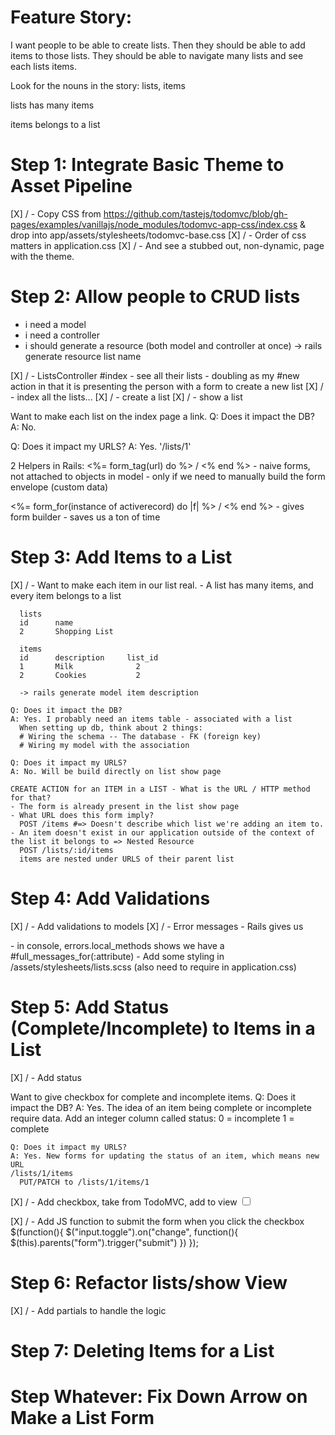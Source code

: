 # Feature Story:

I want people to be able to create lists. Then they should be able to add items to those lists. They should be able to navigate many lists and see each lists items.

Look for the nouns in the story: lists, items

  lists
    has many items

  items
    belongs to a list

# Step 1: Integrate Basic Theme to Asset Pipeline

[X] / - Copy CSS from         https://github.com/tastejs/todomvc/blob/gh-pages/examples/vanillajs/node_modules/todomvc-app-css/index.css
& drop into app/assets/stylesheets/todomvc-base.css
[X] / - Order of css matters in application.css
[X] / - And see a stubbed out, non-dynamic, page with the theme.

# Step 2: Allow people to CRUD lists

  - i need a model
  - i need a controller
  - i should generate a resource (both model and controller at once)
  -> rails generate resource list name

[X] / - ListsController
      #index
      - see all their lists
      - doubling as my #new action in that it is presenting the person with a form to create a new list
[X] / - index all the lists...
[X] / - create a list
[X] / - show a list

  Want to make each list on the index page a link.
  Q: Does it impact the DB?
  A: No.

  Q: Does it impact my URLS?
  A: Yes. '/lists/1'


2 Helpers in Rails:
  <%= form_tag(url) do %> / <% end %>
    - naive forms, not attached to objects in model
      - only if we need to manually build the form envelope (custom data)

  <%= form_for(instance of activerecord) do |f| %> / <% end %>
    - gives form builder
    - saves us a ton of time

# Step 3: Add Items to a List

[X] / - Want to make each item in our list real.
      - A list has many items, and every item belongs to a list

      lists
      id      name
      2       Shopping List

      items
      id      description     list_id
      1       Milk              2
      2       Cookies           2

      -> rails generate model item description

    Q: Does it impact the DB?
    A: Yes. I probably need an items table - associated with a list
      When setting up db, think about 2 things:
      # Wiring the schema -- The database - FK (foreign key)
      # Wiring my model with the association

    Q: Does it impact my URLS?
    A: No. Will be build directly on list show page

    CREATE ACTION for an ITEM in a LIST - What is the URL / HTTP method for that?
    - The form is already present in the list show page
    - What URL does this form imply?
      POST /items #=> Doesn't describe which list we're adding an item to.
    - An item doesn't exist in our application outside of the context of the list it belongs to => Nested Resource
      POST /lists/:id/items
      items are nested under URLS of their parent list

# Step 4: Add Validations

[X] / - Add validations to models
[X] / - Error messages
      - Rails gives us <div class="field_with_errors">
        - in console, errors.local_methods shows we have a #full_messages_for(:attribute)
      - Add some styling in /assets/stylesheets/lists.scss (also need to require in application.css)

# Step 5: Add Status (Complete/Incomplete) to Items in a List

[X] / - Add status

  Want to give checkbox for complete and incomplete items.
    Q: Does it impact the DB?
    A: Yes. The idea of an item being complete or incomplete require data.
      Add an integer column called status:
      0 = incomplete
      1 = complete

    Q: Does it impact my URLS?
    A: Yes. New forms for updating the status of an item, which means new URL
    /lists/1/items
      PUT/PATCH to /lists/1/items/1

[X] / - Add checkbox, take from TodoMVC, add to view
      <input class="toggle" type="checkbox">

[X] / - Add JS function to submit the form when you click the checkbox
      $(function(){
        $("input.toggle").on("change", function(){
          $(this).parents("form").trigger("submit")
        })
      });

# Step 6: Refactor lists/show View

[X] / - Add partials to handle the logic

# Step 7: Deleting Items for a List

# Step Whatever: Fix Down Arrow on Make a List Form
